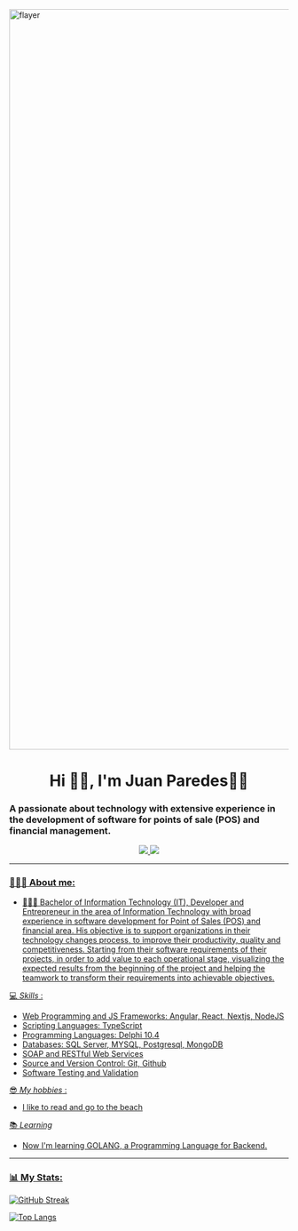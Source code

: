 <div id="header" align="center">
</div><img width="1333" alt="flayer" src="https://user-images.githubusercontent.com/31190497/205779007-cb45b215-76fa-4c04-a8e8-0c6f394ac968.png">
  <h1 align="center">Hi 👋🏻, I'm Juan Paredes👨‍💻</h1> 
<h3>A passionate about technology with extensive experience in the development of software for points of sale (POS) and financial management.</h3>

<div id="badges" align="center">
  <a href="https://twitter.com/juanjoseparedes">
    <img src="https://img.shields.io/twitter/follow/juanjoseparedes?color=gree&logo=twitter&style=for-the-badge" />
  
  <a href="https://www.linkedin.com/in/juan-jose-paredes-05a65521/">
    <img src="https://img.shields.io/badge/LinkedIn-Follow-blue?style=for-the-badge&logo=appveyor" />
</div>

--- 

### 👨🏻‍💼 About me:
    
- 👨🏻‍🎓 Bachelor of Information Technology (IT), Developer and
Entrepreneur in the area of Information Technology with broad
experience in software development for Point of Sales (POS)
and financial area. His objective is to support organizations in
their technology changes process, to improve their
productivity, quality and competitiveness. Starting from their
software requirements of their projects, in order to add value
to each operational stage, visualizing the expected results from
the beginning of the project and helping the teamwork to
transform their requirements into achievable objectives.
    
💻 *Skills* :
- Web Programming and JS Frameworks: Angular, React, Nextjs, NodeJS
- Scripting Languages: TypeScript
- Programming Languages: Delphi 10.4
- Databases: SQL Server, MYSQL, Postgresql, MongoDB
- SOAP and RESTful Web Services
- Source and Version Control: Git, Github
- Software Testing and Validation

😎 *My hobbies* : 
- I like to read and go to the beach
 
📚 *Learning*
- Now I'm learning GOLANG, a Programming Language for Backend.

---
### 📊 My Stats:
[![GitHub Streak](http://github-readme-streak-stats.herokuapp.com?user=juanjoseparedes&theme=gruvbox)](https://git.io/streak-stats)
    
[![Top Langs](https://github-readme-stats.vercel.app/api/top-langs/?username=juanjoseparedes&layout=compact)](https://github.com/anuraghazra/github-readme-stats)
    
    
<!--
**juanjoseparedes/juanjoseparedes** is a ✨ _special_ ✨ repository because its `README.md` (this file) appears on your GitHub profile.

Here are some ideas to get you started:

- 🔭 I’m currently working on ...
- 🌱 I’m currently learning ...
- 👯 I’m looking to collaborate on ...
- 🤔 I’m looking for help with ...
- 💬 Ask me about ...
- 📫 How to reach me: ...
- 😄 Pronouns: ...
- ⚡ Fun fact: ...
-->

